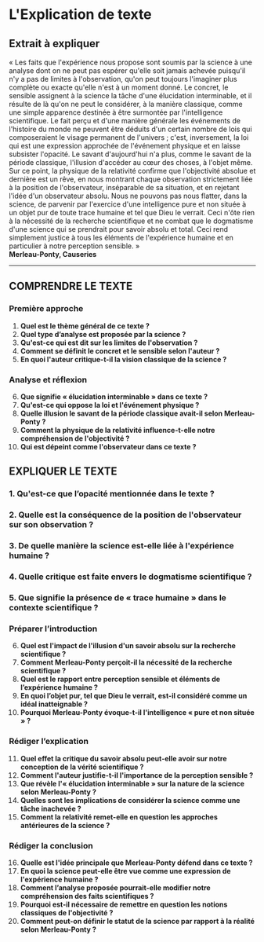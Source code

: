 # L'Explication de texte

## Extrait à expliquer
« Les faits que l'expérience nous propose sont soumis par la science à une analyse dont on ne peut pas espérer qu'elle soit jamais achevée puisqu'il n'y a pas de limites à l'observation, qu'on peut toujours l'imaginer plus complète ou exacte qu'elle n'est à un moment donné. Le concret, le sensible assignent à la science la tâche d'une élucidation interminable, et il résulte de là qu'on ne peut le considérer, à la manière classique, comme une simple apparence destinée à être surmontée par l'intelligence scientifique. Le fait perçu et d'une manière générale les événements de l'histoire du monde ne peuvent être déduits d'un certain nombre de lois qui composeraient le visage permanent de l'univers ; c'est, inversement, la loi qui est une expression approchée de l'événement physique et en laisse subsister l'opacité. Le savant d'aujourd'hui n'a plus, comme le savant de la période classique, l'illusion d'accéder au cœur des choses, à l'objet même. Sur ce point, la physique de la relativité confirme que l'objectivité absolue et dernière est un rêve, en nous montrant chaque observation strictement liée à la position de l'observateur, inséparable de sa situation, et en rejetant l'idée d'un observateur absolu. Nous ne pouvons pas nous flatter, dans la science, de parvenir par l'exercice d'une intelligence pure et non située à un objet pur de toute trace humaine et tel que Dieu le verrait. Ceci n'ôte rien à la nécessité de la recherche scientifique et ne combat que le dogmatisme d'une science qui se prendrait pour savoir absolu et total. Ceci rend simplement justice à tous les éléments de l'expérience humaine et en particulier à notre perception sensible. »  
**Merleau-Ponty, Causeries**

---

## COMPRENDRE LE TEXTE

### Première approche

1. **Quel est le thème général de ce texte ?**  
2. **Quel type d’analyse est proposée par la science ?**  
3. **Qu'est-ce qui est dit sur les limites de l'observation ?**  
4. **Comment se définit le concret et le sensible selon l'auteur ?**  
5. **En quoi l'auteur critique-t-il la vision classique de la science ?**  

### Analyse et réflexion

6. **Que signifie « élucidation interminable » dans ce texte ?**  
7. **Qu'est-ce qui oppose la loi et l'événement physique ?**  
8. **Quelle illusion le savant de la période classique avait-il selon Merleau-Ponty ?**  
9. **Comment la physique de la relativité influence-t-elle notre compréhension de l'objectivité ?**  
10. **Qui est dépeint comme l'observateur dans ce texte ?**  

## EXPLIQUER LE TEXTE

### 1. Qu'est-ce que l’opacité mentionnée dans le texte ?  
### 2. Quelle est la conséquence de la position de l'observateur sur son observation ?  
### 3. De quelle manière la science est-elle liée à l'expérience humaine ?  
### 4. Quelle critique est faite envers le dogmatisme scientifique ?  
### 5. Que signifie la présence de « trace humaine » dans le contexte scientifique ?  

### Préparer l’introduction

6. **Quel est l'impact de l'illusion d'un savoir absolu sur la recherche scientifique ?**  
7. **Comment Merleau-Ponty perçoit-il la nécessité de la recherche scientifique ?**  
8. **Quel est le rapport entre perception sensible et éléments de l’expérience humaine ?**  
9. **En quoi l’objet pur, tel que Dieu le verrait, est-il considéré comme un idéal inatteignable ?**  
10. **Pourquoi Merleau-Ponty évoque-t-il l'intelligence « pure et non située » ?**  

### Rédiger l’explication

11. **Quel effet la critique du savoir absolu peut-elle avoir sur notre conception de la vérité scientifique ?**  
12. **Comment l'auteur justifie-t-il l'importance de la perception sensible ?**  
13. **Que révèle l'« élucidation interminable » sur la nature de la science selon Merleau-Ponty ?**  
14. **Quelles sont les implications de considérer la science comme une tâche inachevée ?**  
15. **Comment la relativité remet-elle en question les approches antérieures de la science ?**  

### Rédiger la conclusion

16. **Quelle est l'idée principale que Merleau-Ponty défend dans ce texte ?**  
17. **En quoi la science peut-elle être vue comme une expression de l'expérience humaine ?**  
18. **Comment l’analyse proposée pourrait-elle modifier notre compréhension des faits scientifiques ?**  
19. **Pourquoi est-il nécessaire de remettre en question les notions classiques de l'objectivité ?**  
20. **Comment peut-on définir le statut de la science par rapport à la réalité selon Merleau-Ponty ?**  